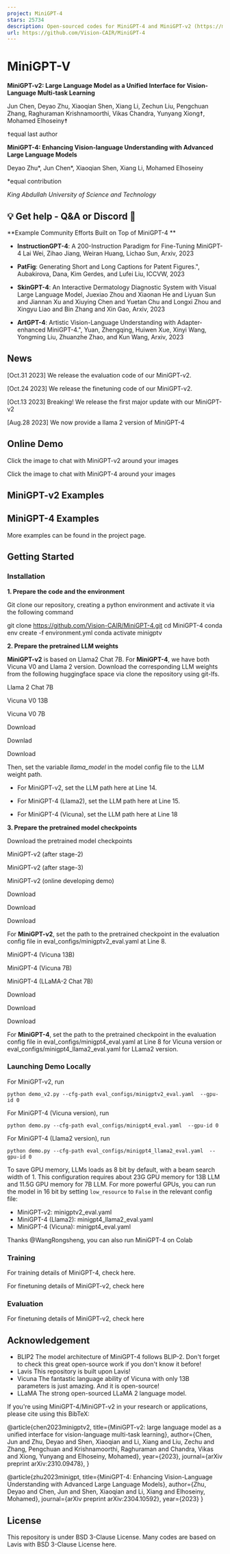 ```yaml
---
project: MiniGPT-4
stars: 25734
description: Open-sourced codes for MiniGPT-4 and MiniGPT-v2 (https://minigpt-4.github.io, https://minigpt-v2.github.io/)
url: https://github.com/Vision-CAIR/MiniGPT-4
---
```


MiniGPT-V
=========

**MiniGPT-v2: Large Language Model as a Unified Interface for Vision-Language Multi-task Learning**

Jun Chen, Deyao Zhu, Xiaoqian Shen, Xiang Li, Zechun Liu, Pengchuan Zhang, Raghuraman Krishnamoorthi, Vikas Chandra, Yunyang Xiong☨, Mohamed Elhoseiny☨

☨equal last author

**MiniGPT-4: Enhancing Vision-language Understanding with Advanced Large Language Models**

Deyao Zhu\*, Jun Chen\*, Xiaoqian Shen, Xiang Li, Mohamed Elhoseiny

\*equal contribution

_King Abdullah University of Science and Technology_

💡 Get help - Q&A or Discord 💬
-------------------------------

\*\*Example Community Efforts Built on Top of MiniGPT-4 \*\*

-   **InstructionGPT-4**: A 200-Instruction Paradigm for Fine-Tuning MiniGPT-4 Lai Wei, Zihao Jiang, Weiran Huang, Lichao Sun, Arxiv, 2023
    
-   **PatFig**: Generating Short and Long Captions for Patent Figures.", Aubakirova, Dana, Kim Gerdes, and Lufei Liu, ICCVW, 2023
    
-   **SkinGPT-4**: An Interactive Dermatology Diagnostic System with Visual Large Language Model, Juexiao Zhou and Xiaonan He and Liyuan Sun and Jiannan Xu and Xiuying Chen and Yuetan Chu and Longxi Zhou and Xingyu Liao and Bin Zhang and Xin Gao, Arxiv, 2023
    
-   **ArtGPT-4**: Artistic Vision-Language Understanding with Adapter-enhanced MiniGPT-4.", Yuan, Zhengqing, Huiwen Xue, Xinyi Wang, Yongming Liu, Zhuanzhe Zhao, and Kun Wang, Arxiv, 2023
    

News
----

\[Oct.31 2023\] We release the evaluation code of our MiniGPT-v2.

\[Oct.24 2023\] We release the finetuning code of our MiniGPT-v2.

\[Oct.13 2023\] Breaking! We release the first major update with our MiniGPT-v2

\[Aug.28 2023\] We now provide a llama 2 version of MiniGPT-4

Online Demo
-----------

Click the image to chat with MiniGPT-v2 around your images

Click the image to chat with MiniGPT-4 around your images

MiniGPT-v2 Examples
-------------------

MiniGPT-4 Examples
------------------

More examples can be found in the project page.

Getting Started
---------------

### Installation

**1\. Prepare the code and the environment**

Git clone our repository, creating a python environment and activate it via the following command

git clone https://github.com/Vision-CAIR/MiniGPT-4.git
cd MiniGPT-4
conda env create -f environment.yml
conda activate minigptv

**2\. Prepare the pretrained LLM weights**

**MiniGPT-v2** is based on Llama2 Chat 7B. For **MiniGPT-4**, we have both Vicuna V0 and Llama 2 version. Download the corresponding LLM weights from the following huggingface space via clone the repository using git-lfs.

Llama 2 Chat 7B

Vicuna V0 13B

Vicuna V0 7B

Download

Downlad

Download

Then, set the variable _llama\_model_ in the model config file to the LLM weight path.

-   For MiniGPT-v2, set the LLM path here at Line 14.
    
-   For MiniGPT-4 (Llama2), set the LLM path here at Line 15.
    
-   For MiniGPT-4 (Vicuna), set the LLM path here at Line 18
    

**3\. Prepare the pretrained model checkpoints**

Download the pretrained model checkpoints

MiniGPT-v2 (after stage-2)

MiniGPT-v2 (after stage-3)

MiniGPT-v2 (online developing demo)

Download

Download

Download

For **MiniGPT-v2**, set the path to the pretrained checkpoint in the evaluation config file in eval\_configs/minigptv2\_eval.yaml at Line 8.

MiniGPT-4 (Vicuna 13B)

MiniGPT-4 (Vicuna 7B)

MiniGPT-4 (LLaMA-2 Chat 7B)

Download

Download

Download

For **MiniGPT-4**, set the path to the pretrained checkpoint in the evaluation config file in eval\_configs/minigpt4\_eval.yaml at Line 8 for Vicuna version or eval\_configs/minigpt4\_llama2\_eval.yaml for LLama2 version.

### Launching Demo Locally

For MiniGPT-v2, run

```
python demo_v2.py --cfg-path eval_configs/minigptv2_eval.yaml  --gpu-id 0
```

For MiniGPT-4 (Vicuna version), run

```
python demo.py --cfg-path eval_configs/minigpt4_eval.yaml  --gpu-id 0
```

For MiniGPT-4 (Llama2 version), run

```
python demo.py --cfg-path eval_configs/minigpt4_llama2_eval.yaml  --gpu-id 0
```

To save GPU memory, LLMs loads as 8 bit by default, with a beam search width of 1. This configuration requires about 23G GPU memory for 13B LLM and 11.5G GPU memory for 7B LLM. For more powerful GPUs, you can run the model in 16 bit by setting `low_resource` to `False` in the relevant config file:

-   MiniGPT-v2: minigptv2\_eval.yaml
-   MiniGPT-4 (Llama2): minigpt4\_llama2\_eval.yaml
-   MiniGPT-4 (Vicuna): minigpt4\_eval.yaml

Thanks @WangRongsheng, you can also run MiniGPT-4 on Colab

### Training

For training details of MiniGPT-4, check here.

For finetuning details of MiniGPT-v2, check here

### Evaluation

For finetuning details of MiniGPT-v2, check here

Acknowledgement
---------------

-   BLIP2 The model architecture of MiniGPT-4 follows BLIP-2. Don't forget to check this great open-source work if you don't know it before!
-   Lavis This repository is built upon Lavis!
-   Vicuna The fantastic language ability of Vicuna with only 13B parameters is just amazing. And it is open-source!
-   LLaMA The strong open-sourced LLaMA 2 language model.

If you're using MiniGPT-4/MiniGPT-v2 in your research or applications, please cite using this BibTeX:

@article{chen2023minigptv2,
      title\={MiniGPT-v2: large language model as a unified interface for vision-language multi-task learning}, 
      author\={Chen, Jun and Zhu, Deyao and Shen, Xiaoqian and Li, Xiang and Liu, Zechu and Zhang, Pengchuan and Krishnamoorthi, Raghuraman and Chandra, Vikas and Xiong, Yunyang and Elhoseiny, Mohamed},
      year\={2023},
      journal\={arXiv preprint arXiv:2310.09478},
}

@article{zhu2023minigpt,
  title\={MiniGPT-4: Enhancing Vision-Language Understanding with Advanced Large Language Models},
  author\={Zhu, Deyao and Chen, Jun and Shen, Xiaoqian and Li, Xiang and Elhoseiny, Mohamed},
  journal\={arXiv preprint arXiv:2304.10592},
  year\={2023}
}

License
-------

This repository is under BSD 3-Clause License. Many codes are based on Lavis with BSD 3-Clause License here.
